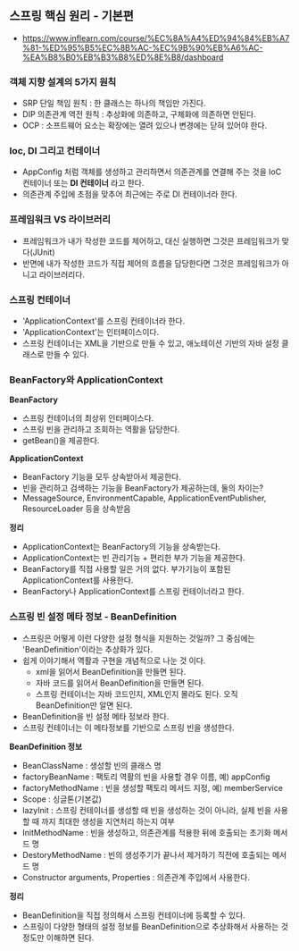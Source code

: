 ## 스프링 핵심 원리 - 기본편 
- https://www.inflearn.com/course/%EC%8A%A4%ED%94%84%EB%A7%81-%ED%95%B5%EC%8B%AC-%EC%9B%90%EB%A6%AC-%EA%B8%B0%EB%B3%B8%ED%8E%B8/dashboard

### 객체 지향 설계의 5가지 원칙
- SRP 단일 책임 원칙 : 한 클래스는 하나의 책임만 가진다.
- DIP 의존관계 역전 원칙 : 추상화에 의존하고, 구체화에 의존하면 안된다.
- OCP : 소프트웨어 요소는 확장에는 열려 있으나 변경에는 닫혀 있어야 한다.

### Ioc, DI 그리고 컨테이너
- AppConfig 처럼 객체를 생성하고 관리하면서 의존관계를 연결해 주는 것을 IoC 컨테이너 또는 **DI 컨테이너** 라고 한다.
- 의존관계 주입에 초점을 맞추어 최근에는 주로 DI 컨테이너라 한다.

### 프레임워크 VS 라이브러리
- 프레임워크가 내가 작성한 코드를 제어하고, 대신 실행하면 그것은 프레임워크가 맞다(JUnit)
- 반면에 내가 작성한 코드가 직접 제어의 흐름을 담당한다면 그것은 프레임워크가 아니고 라이브러리다.

### 스프링 컨테이너
- 'ApplicationContext'를 스프링 컨테이너라 한다.
- 'ApplicationContext'는 인터페이스이다.
- 스프링 컨테이너는 XML을 기반으로 만들 수 있고, 애노테이션 기반의 자바 설정 클래스로 만들 수 있다.

### BeanFactory와 ApplicationContext
**BeanFactory**
- 스프링 컨테이너의 최상위 인터페이스다.
- 스프링 빈을 관리하고 조회하는 역활을 담당한다.
- getBean()을 제공한다.

**ApplicationContext**
- BeanFactory 기능을 모두 상속받아서 제공한다.
- 빈을 관리하고 검색하는 기능을 BeanFactory가 제공하는데, 둘의 차이는?
- MessageSource, EnvironmentCapable, ApplicationEventPublisher, ResourceLoader 등을 상속받음

**정리**
- ApplicationContext는 BeanFactory의 기능을 상속받는다.
- ApplicationContext는 빈 관리기능 + 편리한 부가 기능을 제공한다.
- BeanFactory를 직접 사용할 일은 거의 없다. 부가기능이 포함된 ApplicationContext를 사용한다.
- BeanFactory나 ApplicationContext를 스프링 컨테이너라고 한다.

### 스프링 빈 설정 메타 정보 - BeanDefinition
- 스프링은 어떻게 이런 다양한 설정 형식을 지원하는 것일까? 그 중심에는 'BeanDefinition'이라는 추상화가 있다.
- 쉽게 이야기해서 역활과 구현을 개념적으로 나눈 것 이다.
    - xml을 읽어서 BeanDefinition을 만들면 된다.
    - 자바 코드를 읽어서 BeanDefinition을 만들면 된다.
    - 스프링 컨테이너는 자바 코드인지, XML인지 몰라도 된다. 오직 BeanDefinition만 알면 된다.
- BeanDefinition을 빈 설정 메타 정보라 한다.
- 스프링 컨테이너는 이 메타정보를 기반으로 스프링 빈을 생성한다.

**BeanDefinition 정보**
- BeanClassName : 생성할 빈의 클래스 명
- factoryBeanName : 팩토리 역활의 빈을 사용할 경우 이름, 예) appConfig
- factoryMethodName : 빈을 생성할 팩토리 메서드 지정, 예) memberService
- Scope : 싱글톤(기본값)
- lazyInit : 스프링 컨테이너를 생성할 때 빈을 생성하는 것이 아니라, 실제 빈을 사용할 때 까지 최대한 생성을 지연처리 하는지 여부
- InitMethodName : 빈을 생성하고, 의존관계를 적용한 뒤에 호출되는 초기화 메서드 명
- DestoryMethodName : 빈의 생성주기가 끝나서 제거하기 직전에 호출되는 메서드 명
- Constructor arguments, Properties : 의존관계 주입에서 사용한다.

**정리**
- BeanDefinition을 직접 정의해서 스프링 컨테이너에 등록할 수 있다.
- 스프링이 다양한 형태의 설정 정보를 BeanDefinition으로 추상화해서 사용하는 것 정도만 이해하면 된다.